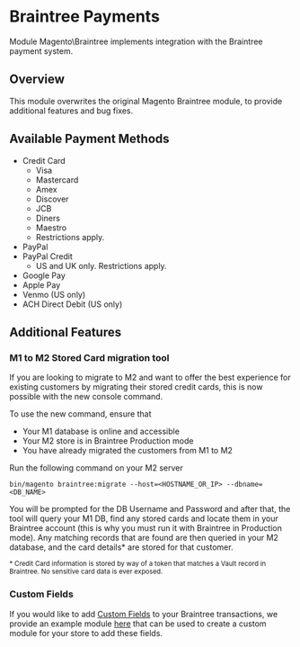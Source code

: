 # Braintree Payments

Module Magento\Braintree implements integration with the Braintree payment system.

## Overview

This module overwrites the original Magento Braintree module, to provide additional features and bug fixes.

## Available Payment Methods
* Credit Card
    * Visa
    * Mastercard
    * Amex
    * Discover
    * JCB
    * Diners
    * Maestro
    * Restrictions apply.
* PayPal
* PayPal Credit
    * US and UK only. Restrictions apply.
* Google Pay
* Apple Pay
* Venmo (US only)
* ACH Direct Debit (US only)

## Additional Features

### M1 to M2 Stored Card migration tool
If you are looking to migrate to M2 and want to offer the best experience for existing customers by migrating their stored
credit cards, this is now possible with the new console command.

To use the new command, ensure that
- Your M1 database is online and accessible
- Your M2 store is in Braintree Production mode
- You have already migrated the customers from M1 to M2

Run the following command on your M2 server

`bin/magento braintree:migrate --host=<HOSTNAME_OR_IP> --dbname=<DB_NAME>`

You will be prompted for the DB Username and Password and after that, the tool will query your M1 DB, find any stored cards
and locate them in your Braintree account (this is why you must run it with Braintree in Production mode).
Any matching records that are found are then queried in your M2 database, and the card details* are stored for that customer.

<small>
* Credit Card information is stored by way of a token that matches a Vault record in Braintree.
No sensitive card data is ever exposed.
</small>

### Custom Fields
If you would like to add [Custom Fields](https://articles.braintreepayments.com/control-panel/custom-fields) to your
Braintree transactions, we provide an example module [here](https://github.com/genecommerce/module-braintree-customfields-example)
that can be used to create a custom module for your store to add these fields.
